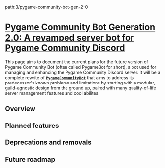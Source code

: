 path:3/pygame-community-bot-gen-2-0

# [Pygame Community Bot Generation 2.0: A revamped server bot for Pygame Community Discord](https://github.com/orgs/pygame-community/projects/3)

This page aims to document the current plans for the future version of Pygame Community Bot (often called PygameBot for short), a bot used for managing and enhancing the Pygame Community Discord server. It will be a complete rewrite of [**`PygameCommunityBot`**](https://github.com/pygame-community/PygameCommunityBot) that aims to address its predecessor's known problems and limitations by starting with a modular, guild-agnostic design from the ground up, paired with many quality-of-life server management features and cool abilites.

## Overview
## Planned features
## Deprecations and removals
## Future roadmap
